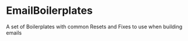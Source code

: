 EmailBoilerplates
=================

A set of Boilerplates with common Resets and Fixes to use when building emails